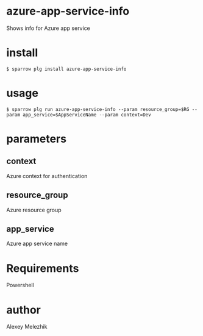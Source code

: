 # azure-app-service-info

Shows info for Azure app service

# install

    $ sparrow plg install azure-app-service-info

# usage

    $ sparrow plg run azure-app-service-info --param resource_group=$RG --param app_service=$AppServiceName --param context=Dev

# parameters

## context

Azure context for authentication

## resource_group

Azure resource group

## app_service

Azure app service name

# Requirements

Powershell

# author

Alexey Melezhik



